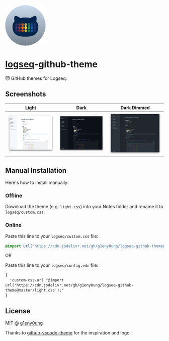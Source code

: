 <img src="./icon.png" alt="logo" height="128" />

# [logseq](https://logseq.com/)-github-theme

😻 GitHub themes for Logseq.

## Screenshots

| Light                                 | Dark                                | Dark Dimmed                                       |
| ------------------------------------- | ----------------------------------- | ------------------------------------------------- |
| ![light.png](./screenshots/light.png) | ![dark.png](./screenshots/dark.png) | ![dark-dimmed.png](./screenshots/dark-dimmed.png) |

## Manual Installation

Here's how to install manually:

### Offline

Download the theme (e.g. `light.css`) into your Notes folder and rename it to `logseq/custom.css`.

### Online

Paste this line to your `logseq/custom.css` file:

```css
@import url("https://cdn.jsdelivr.net/gh/g1eny0ung/logseq-github-theme@master/light.css");
```

OR

Paste this line to your `logseq/config.edn` file:

```edn
{
  :custom-css-url "@import url('https://cdn.jsdelivr.net/gh/g1eny0ung/logseq-github-theme@master/light.css');"
}
```

## License

MIT @ [g1eny0ung](https://github.com/g1eny0ung)

Thanks to [github-vscode-theme](https://github.com/primer/github-vscode-theme) for the inspiration and logo.
